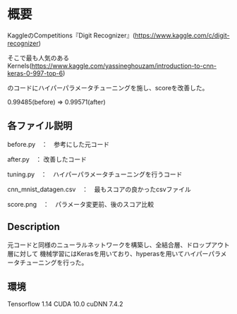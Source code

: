 概要
====

KaggleのCompetitions『Digit Recognizer』(https://www.kaggle.com/c/digit-recognizer)

そこで最も人気のあるKernels(https://www.kaggle.com/yassineghouzam/introduction-to-cnn-keras-0-997-top-6)

のコードにハイパーパラメータチューニングを施し、scoreを改善した。

0.99485(before) ⇒ 0.99571(after) 

## 各ファイル説明

before.py　：　参考にした元コード

after.py　： 改善したコード

tuning.py　：　ハイパーパラメータチューニングを行うコード

cnn_mnist_datagen.csv　：　最もスコアの良かったcsvファイル

score.png　：　パラメータ変更前、後のスコア比較

## Description

元コードと同様のニューラルネットワークを構築し、全結合層、ドロップアウト層に対して
機械学習にはKerasを用いており、hyperasを用いてハイパーパラメータチューニングを行った。

## 環境
Tensorflow 1.14
CUDA 10.0
cuDNN 7.4.2

